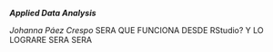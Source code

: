 ***Applied Data Analysis*** 

*Johanna Páez Crespo*
SERA QUE FUNCIONA DESDE RStudio?
Y LO LOGRARE
SERA
SERA

 
  

